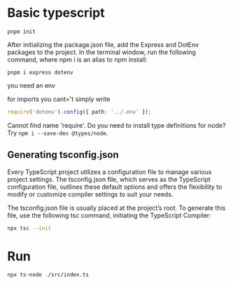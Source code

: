 # Basic typescript

```
pnpm init
```


After initializing the package.json file, add the Express and DotEnv packages to the project. In the terminal window, run the following command, where npm i is an alias to npm install:

```
pnpm i express dotenv
```

you need an env

for imports you cant='t simply write

```typescript
require('dotenv').config({ path: '../.env' });
```

Cannot find name 'require'. Do you need to install type definitions for node? Try `npm i --save-dev @types/node`.


## Generating tsconfig.json
Every TypeScript project utilizes a configuration file to manage various project settings. The tsconfig.json file, which serves as the TypeScript configuration file, outlines these default options and offers the flexibility to modify or customize compiler settings to suit your needs.

The tsconfig.json file is usually placed at the project’s root. To generate this file, use the following tsc command, initiating the TypeScript Compiler:

```bash
npx tsc --init
```

# Run

```bash
npx ts-node ./src/index.ts
```
